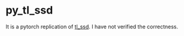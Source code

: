 # py_tl_ssd

It is a pytorch replication of [tl_ssd](https://github.com/julimueller/tl_ssd). I have not verified the correctness. 
